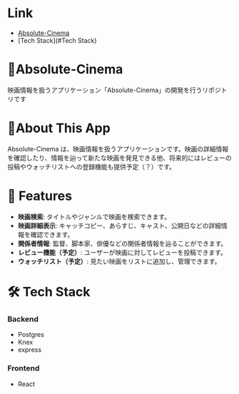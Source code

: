 # Link
- [Absolute-Cinema](#Absolute-Cinema)
- [Tech Stack](#Tech Stack)


# 🎥Absolute-Cinema
映画情報を扱うアプリケーション「Absolute-Cinema」の開発を行うリポジトリです

# 📖About This App
Absolute-Cinema は、映画情報を扱うアプリケーションです。映画の詳細情報を確認したり、情報を辿って新たな映画を発見できる他、将来的にはレビューの投稿やウォッチリストへの登録機能も提供予定（？）です。

# 🚀 Features
- **映画検索**: タイトルやジャンルで映画を検索できます。
- **映画詳細表示**: キャッチコピー、あらすじ、キャスト、公開日などの詳細情報を確認できます。
- **関係者情報**: 監督、脚本家、俳優などの関係者情報を辿ることができます。
- **レビュー機能（予定）**: ユーザーが映画に対してレビューを投稿できます。
- **ウォッチリスト（予定）**: 見たい映画をリストに追加し、管理できます。

# 🛠 Tech Stack
### Backend
- Postgres
- Knex
- express

### Frontend
- React

